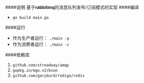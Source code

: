 ####说明
基于**rabbitmq**的消息队列发布/订阅模式的实现
####编译
  - `go build main.go`

####运行
- 作为生产者运行： `./main -p`
- 作为消费者运行： `./main -c`

####依赖库
1. `github.com/streadway/amqp`
2. `gopkg.in/mgo.v2/bson`
3. `github.com/garyburd/redigo/redis`




